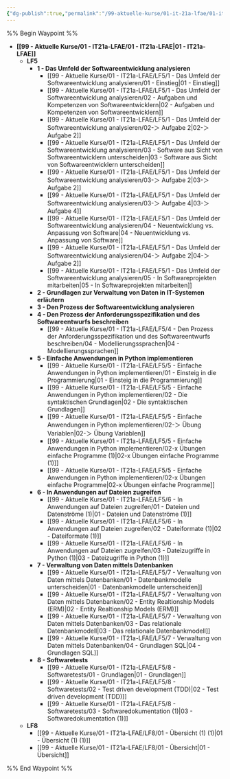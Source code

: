 ```yaml
---
{"dg-publish":true,"permalink":"/99-aktuelle-kurse/01-it-21a-lfae/01-it-21a-lfae/","dgHomeLink":true,"dgPassFrontmatter":false}
---
```


%% Begin Waypoint %%
- **[[99 - Aktuelle Kurse/01 - IT21a-LFAE/01 - IT21a-LFAE|01 - IT21a-LFAE]]**
	- **LF5**
		- **1 - Das Umfeld der Softwareentwicklung analysieren**
			- [[99 - Aktuelle Kurse/01 - IT21a-LFAE/LF5/1 - Das Umfeld der Softwareentwicklung analysieren/01 - Einstieg|01 - Einstieg]]
			- [[99 - Aktuelle Kurse/01 - IT21a-LFAE/LF5/1 - Das Umfeld der Softwareentwicklung analysieren/02 - Aufgaben und Kompetenzen von Softwareentwicklern|02 - Aufgaben und Kompetenzen von Softwareentwicklern]]
			- [[99 - Aktuelle Kurse/01 - IT21a-LFAE/LF5/1 - Das Umfeld der Softwareentwicklung analysieren/02-＞ Aufgabe 2|02-＞ Aufgabe 2]]
			- [[99 - Aktuelle Kurse/01 - IT21a-LFAE/LF5/1 - Das Umfeld der Softwareentwicklung analysieren/03 - Software aus Sicht von Softwareentwicklern unterscheiden|03 - Software aus Sicht von Softwareentwicklern unterscheiden]]
			- [[99 - Aktuelle Kurse/01 - IT21a-LFAE/LF5/1 - Das Umfeld der Softwareentwicklung analysieren/03-＞ Aufgabe 2|03-＞ Aufgabe 2]]
			- [[99 - Aktuelle Kurse/01 - IT21a-LFAE/LF5/1 - Das Umfeld der Softwareentwicklung analysieren/03-＞ Aufgabe 4|03-＞ Aufgabe 4]]
			- [[99 - Aktuelle Kurse/01 - IT21a-LFAE/LF5/1 - Das Umfeld der Softwareentwicklung analysieren/04 - Neuentwicklung vs. Anpassung von Software|04 - Neuentwicklung vs. Anpassung von Software]]
			- [[99 - Aktuelle Kurse/01 - IT21a-LFAE/LF5/1 - Das Umfeld der Softwareentwicklung analysieren/04-＞ Aufgabe 2|04-＞ Aufgabe 2]]
			- [[99 - Aktuelle Kurse/01 - IT21a-LFAE/LF5/1 - Das Umfeld der Softwareentwicklung analysieren/05 - In Softwareprojekten mitarbeiten|05 - In Softwareprojekten mitarbeiten]]
		- **2 - Grundlagen zur Verwaltung von Daten in IT-Systemen erläutern**
		- **3 - Den Prozess der Softwareentwicklung analysieren**
		- **4 - Den Prozess der Anforderungsspezifikation und des Softwareentwurfs beschreiben**
			- [[99 - Aktuelle Kurse/01 - IT21a-LFAE/LF5/4 - Den Prozess der Anforderungsspezifikation und des Softwareentwurfs beschreiben/04 - Modellierungssprachen|04 - Modellierungssprachen]]
		- **5 - Einfache Anwendungen in Python implementieren**
			- [[99 - Aktuelle Kurse/01 - IT21a-LFAE/LF5/5 - Einfache Anwendungen in Python implementieren/01 - Einsteig in die Programmierung|01 - Einsteig in die Programmierung]]
			- [[99 - Aktuelle Kurse/01 - IT21a-LFAE/LF5/5 - Einfache Anwendungen in Python implementieren/02 - Die syntaktischen Grundlagen|02 - Die syntaktischen Grundlagen]]
			- [[99 - Aktuelle Kurse/01 - IT21a-LFAE/LF5/5 - Einfache Anwendungen in Python implementieren/02-＞ Übung Variablen|02-＞ Übung Variablen]]
			- [[99 - Aktuelle Kurse/01 - IT21a-LFAE/LF5/5 - Einfache Anwendungen in Python implementieren/02-x Übungen einfache Programme (1)|02-x Übungen einfache Programme (1)]]
			- [[99 - Aktuelle Kurse/01 - IT21a-LFAE/LF5/5 - Einfache Anwendungen in Python implementieren/02-x Übungen einfache Programme|02-x Übungen einfache Programme]]
		- **6 - In Anwendungen auf Dateien zugreifen**
			- [[99 - Aktuelle Kurse/01 - IT21a-LFAE/LF5/6 - In Anwendungen auf Dateien zugreifen/01 - Dateien und Datenströme (1)|01 - Dateien und Datenströme (1)]]
			- [[99 - Aktuelle Kurse/01 - IT21a-LFAE/LF5/6 - In Anwendungen auf Dateien zugreifen/02 - Dateiformate (1)|02 - Dateiformate (1)]]
			- [[99 - Aktuelle Kurse/01 - IT21a-LFAE/LF5/6 - In Anwendungen auf Dateien zugreifen/03 - Dateizugriffe in Python (1)|03 - Dateizugriffe in Python (1)]]
		- **7 - Verwaltung von Daten mittels Datenbanken**
			- [[99 - Aktuelle Kurse/01 - IT21a-LFAE/LF5/7 - Verwaltung von Daten mittels Datenbanken/01 - Datenbankmodelle unterscheiden|01 - Datenbankmodelle unterscheiden]]
			- [[99 - Aktuelle Kurse/01 - IT21a-LFAE/LF5/7 - Verwaltung von Daten mittels Datenbanken/02 - Entity Realtionship Models (ERM)|02 - Entity Realtionship Models (ERM)]]
			- [[99 - Aktuelle Kurse/01 - IT21a-LFAE/LF5/7 - Verwaltung von Daten mittels Datenbanken/03 - Das relationale Datenbankmodell|03 - Das relationale Datenbankmodell]]
			- [[99 - Aktuelle Kurse/01 - IT21a-LFAE/LF5/7 - Verwaltung von Daten mittels Datenbanken/04 - Grundlagen SQL|04 - Grundlagen SQL]]
		- **8 - Softwaretests**
			- [[99 - Aktuelle Kurse/01 - IT21a-LFAE/LF5/8 - Softwaretests/01 - Grundlagen|01 - Grundlagen]]
			- [[99 - Aktuelle Kurse/01 - IT21a-LFAE/LF5/8 - Softwaretests/02 - Test driven development (TDD)|02 - Test driven development (TDD)]]
			- [[99 - Aktuelle Kurse/01 - IT21a-LFAE/LF5/8 - Softwaretests/03 - Softwaredokumentation (1)|03 - Softwaredokumentation (1)]]
	- **LF8**
		- [[99 - Aktuelle Kurse/01 - IT21a-LFAE/LF8/01 - Übersicht (1) (1)|01 - Übersicht (1) (1)]]
		- [[99 - Aktuelle Kurse/01 - IT21a-LFAE/LF8/01 - Übersicht|01 - Übersicht]]

%% End Waypoint %%
